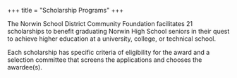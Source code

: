 +++
title = "Scholarship Programs"
+++

The Norwin School District Community Foundation facilitates 21 scholarships to benefit graduating Norwin High School seniors in their quest to achieve higher education at a university, college, or technical school.

Each scholarship has specific criteria of eligibility for the award and a selection committee that screens the applications and chooses the awardee(s).
